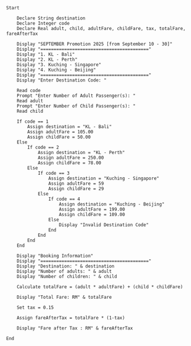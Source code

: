     Start

        Declare String destination
        Declare Integer code
        Declare Real adult, child, adultFare, childFare, tax, totalFare, fareAfterTax

        Display "SEPTEMBER Promotion 2025 [from September 10 - 30]"
        Display "========================================="
        Display "1. KL - Bali"
        Display "2. KL - Perth"
        Display "3. Kuching - Singapore"
        Display "4. Kuching - Beijing"
        Display "========================================="
        Display "Enter Destination Code: "

        Read code
        Prompt "Enter Number of Adult Passenger(s): "
        Read adult
        Prompt "Enter Number of Child Passenger(s): "
        Read child

        If code == 1
            Assign destination = "KL - Bali"
            Assign adultFare = 105.00
            Assign childFare = 50.00
        Else
            If code == 2
                Assign destination = "KL - Perth"
                Assign adultFare = 250.00
                Assign childFare = 78.00
            Else
                If code == 3
                    Assign destination = "Kuching - Singapore"
                    Assign adultFare = 59
                    Assign childFare = 29
                Else
                    If code == 4
                        Assign destination = "Kuching - Beijing"
                        Assign adultFare = 199.00
                        Assign childFare = 109.00
                    Else
                        Display "Invalid Destination Code"
                    End
                End
            End
        End

        Display "Booking Information"
        Display "========================================="
        Display "Destination: " & destination
        Display "Number of adults: " & adult
        Display "Number of children: " & child

        Calculate totalFare = (adult * adultFare) + (child * childFare)

        Display "Total Fare: RM" & totalFare

        Set tax = 0.15

        Assign fareAfterTax = totalFare * (1-tax)

        Display "Fare after Tax : RM" & fareAfterTax

    End
